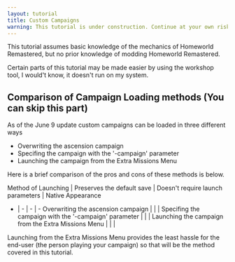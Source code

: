 ```yaml
---
layout: tutorial
title: Custom Campaigns
warning: This tutorial is under construction. Continue at your own risk.
---
```


This tutorial assumes basic knowledge of the mechanics of Homeworld Remastered, but no prior knowledge of modding Homeworld Remastered.

Certain parts of this tutorial may be made easier by using the workshop tool, I would't know, it doesn't run on my system.

## Comparison of Campaign Loading methods (You can skip this part)

As of the June 9 update custom campaigns can be loaded in three different ways

* Overwriting the ascension campaign
* Specifing the campaign with the '-campaign' parameter
* Launching the campaign from the Extra Missions Menu

Here is a brief comparison of the pros and cons of these methods is below.

Method of Launching | Preserves the default save | Doesn't require launch parameters | Native Appearance
- | - | - | -
Overwriting the ascension campaign | <i class="fa fa-times fa-2x"></i> | <i class="fa fa-check fa-2x"></i> | <i class="fa fa-check fa-2x"></i>
Specifing the campaign with the '-campaign' parameter | <i class="fa fa-check fa-2x"></i> | <i class="fa fa-times fa-2x"></i> | <i class="fa fa-check fa-2x"></i>
Launching the campaign from the Extra Missions Menu | <i class="fa fa-check fa-2x"></i> | <i class="fa fa-check fa-2x"></i> | <i class="fa fa-times fa-2x"></i>

Launching from the Extra Missions Menu provides the least hassle for the end-user (the person playing your campaign) so that will be the method covered in this tutorial.

